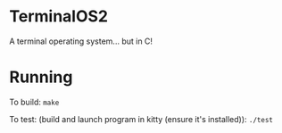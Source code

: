 # TerminalOS2
A terminal operating system... but in C!

# Running
To build: `make`

To test: (build and launch program in kitty (ensure it's installed)): `./test`
